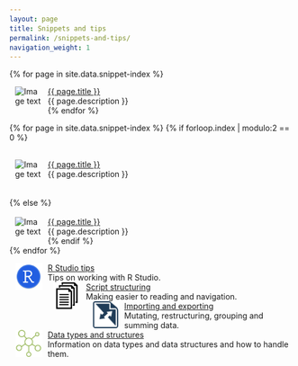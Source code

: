 ```yaml
---
layout: page
title: Snippets and tips
permalink: /snippets-and-tips/
navigation_weight: 1
---
```

{% for page in site.data.snippet-index %}
  <div class="boxed_page">
    <img src="{{ page.image }}" alt="Image text" style="margin: 0px 10px" width="48" height="48" align="left"/>
    <a href="{{ page.url }}">{{ page.title }}</a><br>
    {{ page.description }}
    <br>
  </div>   
{% endfor %}

{% for page in site.data.snippet-index %}
  {% if forloop.index | modulo:2 == 0 %}
    <div id="container">
      <div id="left_page">  
        <div class="boxed_page">
          <img src="{{ page.image }}" alt="Image text" style="margin: 0px 10px" width="48" height="48" align="left"/>
          <a href="{{ page.url }}">{{ page.title }}</a><br>
          {{ page.description }}
          <br>
        </div>   
      </div>   
  {% else %}
    <div id="right_page">
      <div id="left_page">  
        <div class="boxed_page">
          <img src="{{ page.image }}" alt="Image text" style="margin: 0px 10px" width="48" height="48" align="left"/>
          <a href="{{ page.url }}">{{ page.title }}</a><br>
          {{ page.description }}
          <br>
      </div>
    </div>
  {% endif %}  
{% endfor %}


<div id="container">
  <div id="left_page">
    <div class="boxed_page">
      <img src="/_pages/snippets-and-tips/r-studio-tips.png" alt="Image text" style="margin: 0px 10px" width="48" height="48" align="left"/>
      <a href="/r-studio-tips/">R Studio tips</a><br>
      Tips on working with R Studio.
      <br>
    </div>
  </div>
  <div id="right_page">
    <div class="boxed_page">
      <img src="/_pages/snippets-and-tips/script-structuring.png" alt="Image text" style="margin: 0px 10px" width="48" height="48" align="left"/>
      <a href="/script-structuring/">Script structuring</a><br>
      Making easier to reading and navigation.
      <br>
    </div>
  </div>
</div>

<div id="container">
  <div id="left_page">
    <div class="boxed_page">
      <img src="/_pages/snippets-and-tips/importing-exporting.png" alt="Image text" style="margin: 0px 10px" width="48" height="48" align="left"/>
      <a href="/importing-exporting/">Importing and exporting</a><br>
      Mutating, restructuring, grouping and summing data.
      <br>
    </div>
  </div>
  <div id="right_page">
    <div class="boxed_page">
      <img src="/_pages/snippets-and-tips/data-types.png" alt="Image text" style="margin: 0px 10px" width="48" height="48" align="left"/>
      <a href="/data-types/">Data types and structures</a><br>
      Information on data types and data structures and how to handle them.
      <br>
    </div>
  </div>
</div>

